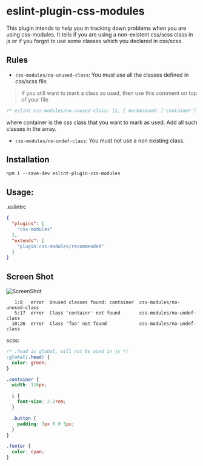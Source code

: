 # eslint-plugin-css-modules

This plugin intends to help you in tracking down problems when you are using css-modules. It tells if you are using a non-existent css/scss class in js or if you forgot to use some classes which you declared in css/scss.

## Rules

* `css-modules/no-unused-class`: You must use all the classes defined in css/scss file.

>If you still want to mark a class as used, then use this comment on top of your file
```js
/* eslint css-modules/no-unused-class: [2, { markAsUsed: ['container'] }] */
```
where container is the css class that you want to mark as used.
Add all such classes in the array.

* `css-modules/no-undef-class`: You must not use a non existing class.

## Installation

```
npm i --save-dev eslint-plugin-css-modules
```

## Usage:

.eslintrc
```json
{
  "plugins": [
    "css-modules"
  ],
  "extends": [
    "plugin:css-modules/recommended"
  ]
}
```

## Screen Shot

![ScreenShot](https://raw.githubusercontent.com/atfzl/eslint-plugin-css-modules/master/screenshots/screenshot3.png)

```
   1:8   error  Unused classes found: container  css-modules/no-unused-class
   5:17  error  Class 'containr' not found       css-modules/no-undef-class
  10:26  error  Class 'foo' not found            css-modules/no-undef-class
```

scss:

```scss
/* .head is global, will not be used in js */
:global(.head) {
  color: green;
}

.container {
  width: 116px;

  i {
    font-size: 2.2rem;
  }

  .button {
    padding: 7px 0 0 5px;
  }
}

.footer {
  color: cyan;
}
```
